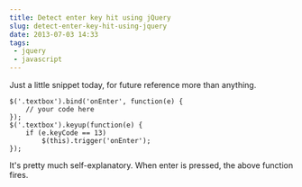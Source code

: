---title: Detect enter key hit using jQueryslug: detect-enter-key-hit-using-jquerydate: 2013-07-03 14:33tags:  - jquery - javascript---Just a little snippet today, for future reference more than anything. 

	$('.textbox').bind('onEnter', function(e) {	
		// your code here
	});
	$('.textbox').keyup(function(e) {
		if (e.keyCode == 13) 
			$(this).trigger('onEnter');
	});

It's pretty much self-explanatory. When enter is pressed, the above function fires.